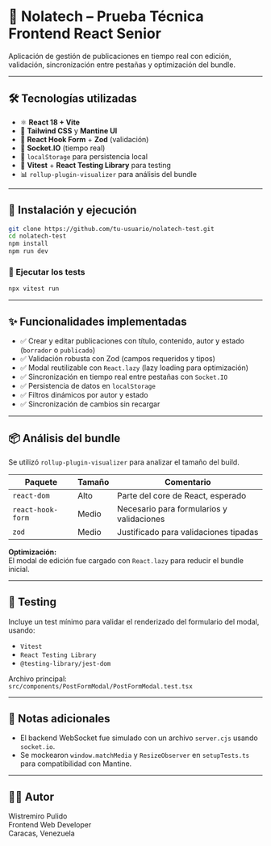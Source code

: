 # 🧪 Nolatech – Prueba Técnica Frontend React Senior

Aplicación de gestión de publicaciones en tiempo real con edición, validación, sincronización entre pestañas y optimización del bundle.

---

## 🛠️ Tecnologías utilizadas

- ⚛️ **React 18 + Vite**
- 🎨 **Tailwind CSS** y **Mantine UI**
- 💬 **React Hook Form** + **Zod** (validación)
- 🧠 **Socket.IO** (tiempo real)
- 💾 `localStorage` para persistencia local
- 🔬 **Vitest** + **React Testing Library** para testing
- 📊 `rollup-plugin-visualizer` para análisis del bundle

---

## 🚀 Instalación y ejecución

```bash
git clone https://github.com/tu-usuario/nolatech-test.git
cd nolatech-test
npm install
npm run dev
```

### 🧪 Ejecutar los tests

```bash
npx vitest run
```

---

## ✨ Funcionalidades implementadas

- ✅ Crear y editar publicaciones con título, contenido, autor y estado (`borrador` o `publicado`)
- ✅ Validación robusta con Zod (campos requeridos y tipos)
- ✅ Modal reutilizable con `React.lazy` (lazy loading para optimización)
- ✅ Sincronización en tiempo real entre pestañas con `Socket.IO`
- ✅ Persistencia de datos en `localStorage`
- ✅ Filtros dinámicos por autor y estado
- ✅ Sincronización de cambios sin recargar

---

## 📦 Análisis del bundle

Se utilizó `rollup-plugin-visualizer` para analizar el tamaño del build.

| Paquete           | Tamaño | Comentario                                |
| ----------------- | ------ | ----------------------------------------- |
| `react-dom`       | Alto   | Parte del core de React, esperado         |
| `react-hook-form` | Medio  | Necesario para formularios y validaciones |
| `zod`             | Medio  | Justificado para validaciones tipadas     |

**Optimización:**  
El modal de edición fue cargado con `React.lazy` para reducir el bundle inicial.

---

## 🧪 Testing

Incluye un test mínimo para validar el renderizado del formulario del modal, usando:

- `Vitest`
- `React Testing Library`
- `@testing-library/jest-dom`

Archivo principal:  
`src/components/PostFormModal/PostFormModal.test.tsx`

---

## 📝 Notas adicionales

- El backend WebSocket fue simulado con un archivo `server.cjs` usando `socket.io`.
- Se mockearon `window.matchMedia` y `ResizeObserver` en `setupTests.ts` para compatibilidad con Mantine.

---

## 👨‍💻 Autor

Wistremiro Pulido  
Frontend Web Developer  
Caracas, Venezuela
